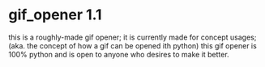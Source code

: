 # gif_opener 1.1
this is a roughly-made gif opener;
it is currently made for concept usages;
(aka. the concept of how a gif can be opened ith python)
this gif opener is 100% python and is open to anyone who desires to make it better.
